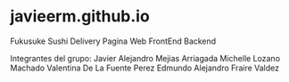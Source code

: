 # javieerm.github.io

Fukusuke Sushi Delivery
Pagina Web
FrontEnd
Backend

Integrantes del grupo:
Javier Alejandro Mejias Arriagada
Michelle Lozano Machado
Valentina De La Fuente Perez
Edmundo Alejandro Fraire Valdez
